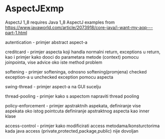 # AspectJExmp
AspectJ 1_8 requires Java 1_8
AspectJ examples from https://www.javaworld.com/article/2073918/core-java/i-want-my-aop---part-1.html

>>>>>
autentication - primjer abstract aspect-a

creditcard - primjer aspecta koji handla normalni return, exceptions u return, kao i primjer kako dooci 
do parametara metode (context) pomocu joinpointa, vise advice oko iste method problem

softening - primjer softeninga, odnosno softening(promjena) checked exception-a u unchecked exception pomocu aspecta

swing-thread - primjer aspect-a na GUI sucelju

thread-pooling - primjer kako s aspectom napraviti thread pooling

policy-enforcement - primjer apstraktnih aspekata, definiranje vise aspekata oko istog pointcuta
                     definiranje apstraktnog aspecta kao inner klase
					 
access-control - primjer kako modificirati access metodama/konsturctorima kada java access
					(private,protected,package,public) nije dovoljan